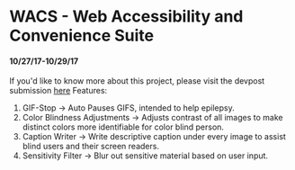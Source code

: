 # WACS - Web Accessibility and Convenience Suite
#### 10/27/17-10/29/17

If you'd like to know more about this project, please visit the devpost submission [here](https://devpost.com/software/wacs-web-accessibility-and-convenience-suite) 
Features:
1) GIF-Stop -> Auto Pauses GIFS, intended to help epilepsy.
2) Color Blindness Adjustments -> Adjusts contrast of all images to make distinct colors more identifiable for color blind person.
3) Caption Writer -> Write descriptive caption under every image to assist blind users and their screen readers.
4) Sensitivity Filter -> Blur out sensitive material based on user input.
